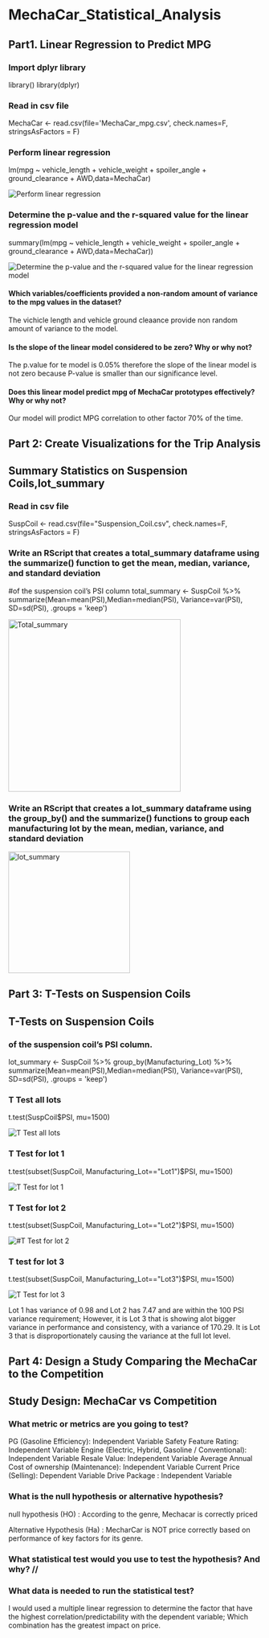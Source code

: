 # MechaCar_Statistical_Analysis

## Part1. Linear Regression to Predict MPG

### Import dplyr library
library()
library(dplyr)

### Read in csv file
MechaCar <- read.csv(file='MechaCar_mpg.csv', check.names=F, stringsAsFactors = F)

### Perform linear regression
lm(mpg ~ vehicle_length + vehicle_weight + spoiler_angle + ground_clearance + AWD,data=MechaCar)




![Perform linear regression](https://user-images.githubusercontent.com/115379848/232673142-8d7e5a1e-96d6-4041-872d-b6dd1acc2cde.png)


### Determine the p-value and the r-squared value for the linear regression model
summary(lm(mpg ~ vehicle_length + vehicle_weight + spoiler_angle + ground_clearance + AWD,data=MechaCar))

![Determine the p-value and the r-squared value for the linear regression model](https://user-images.githubusercontent.com/115379848/232673137-fc7e45b6-af5f-4344-893a-505aaf842db6.png)



#### Which variables/coefficients provided a non-random amount of variance to the mpg values in the dataset?

The vichicle length and vehicle ground cleaance provide non random amount of variance to the model.



#### Is the slope of the linear model considered to be zero? Why or why not?

The p.value for te model is 0.05% therefore the slope of the linear model is not zero because P-value is smaller than our significance level.




#### Does this linear model predict mpg of MechaCar prototypes effectively? Why or why not?

Our model will prodict MPG correlation to other factor 70% of the time.



## Part 2: Create Visualizations for the Trip Analysis


## Summary Statistics on Suspension Coils,lot_summary 

### Read in csv file

SuspCoil <- read.csv(file="Suspension_Coil.csv", check.names=F, stringsAsFactors = F)

### Write an RScript that creates a total_summary dataframe using the summarize() function to get the mean, median, variance, and standard deviation

#of the suspension coil’s PSI column
total_summary <- SuspCoil %>% summarize(Mean=mean(PSI),Median=median(PSI), Variance=var(PSI), SD=sd(PSI), .groups = 'keep')




<img width="343" alt="Total_summary" src="https://user-images.githubusercontent.com/115379848/232675306-ef839424-8f59-4e5e-b65c-6060157cbcc7.png">




### Write an RScript that creates a lot_summary dataframe using the group_by() and the summarize() functions to group each manufacturing lot by the mean, median, variance, and standard deviation

<img width="242" alt="lot_summary" src="https://user-images.githubusercontent.com/115379848/232675291-c20c84ae-d01a-4a95-9224-675cb87851a7.png">






## Part 3: T-Tests on Suspension Coils

## T-Tests on Suspension Coils

### of the suspension coil’s PSI column.
lot_summary <- SuspCoil %>% group_by(Manufacturing_Lot) %>% summarize(Mean=mean(PSI),Median=median(PSI), Variance=var(PSI), SD=sd(PSI), .groups = 'keep')

### T Test all lots
t.test(SuspCoil$PSI, mu=1500)

![T Test all lots](https://user-images.githubusercontent.com/115379848/232677376-9a1239ea-f4a9-4938-a4ef-3caccfa299b9.png)






### T Test for lot 1
t.test(subset(SuspCoil, Manufacturing_Lot=="Lot1")$PSI, mu=1500) 





![T Test for lot 1](https://user-images.githubusercontent.com/115379848/232677383-d2967c38-683c-4a87-91cf-52a6496616ee.png)






### T Test for lot 2
t.test(subset(SuspCoil, Manufacturing_Lot=="Lot2")$PSI, mu=1500)






![#T Test for lot 2](https://user-images.githubusercontent.com/115379848/232677411-4c844838-bb75-4cb7-a111-b2571805c57a.png)







### T test for lot 3
t.test(subset(SuspCoil, Manufacturing_Lot=="Lot3")$PSI, mu=1500)


![T Test for lot 3](https://user-images.githubusercontent.com/115379848/232677422-331f3bda-3ccc-40db-9633-c9cbdd4e1e29.png)


Lot 1 has variance of 0.98 and Lot 2 has 7.47 and are within the 100 PSI variance requirement;
However, it is Lot 3 that is showing alot bigger variance in performance and consistency, with a variance of 170.29. It is Lot 3 that is disproportionately causing the variance at the full lot level.

## Part 4: Design a Study Comparing the MechaCar to the Competition

## Study Design: MechaCar vs Competition



### What metric or metrics are you going to test?


PG (Gasoline Efficiency): Independent Variable
Safety Feature Rating: Independent Variable
Engine (Electric, Hybrid, Gasoline / Conventional): Independent Variable
Resale Value: Independent Variable
Average Annual Cost of ownership (Maintenance): Independent Variable
Current Price (Selling): Dependent Variable
Drive Package : Independent Variable

### What is the null hypothesis or alternative hypothesis?


null hypothesis (HO) : According to the genre, Mechacar is correctly priced 

Alternative Hypothesis (Ha) : MecharCar is NOT price correctly based on performance of key factors for its genre.



### What statistical test would you use to test the hypothesis? And why? // 
### What data is needed to run the statistical test?



I would used a multiple linear regression to determine the factor that have the highest correlation/predictability with the dependent variable; Which combination has the greatest impact on price.








